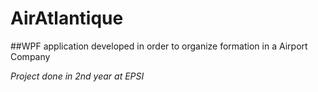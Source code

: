 # AirAtlantique

##WPF application developed in order to organize formation in a Airport Company

*Project done in 2nd year at EPSI* 